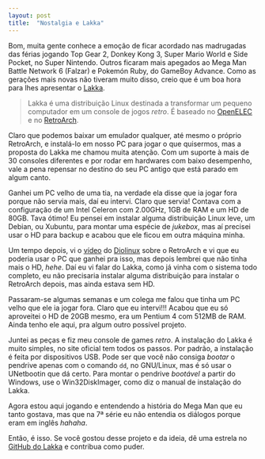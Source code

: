```yaml
---
layout: post
title:  "Nostalgia e Lakka"
---
```


Bom, muita gente conhece a emoção de ficar acordado nas madrugadas das férias jogando Top Gear 2, Donkey Kong 3, Super Mario World e Side Pocket, no Super Nintendo. Outros ficaram mais apegados ao Mega Man Battle Network 6 (Falzar) e Pokemón Ruby, do GameBoy Advance. Como as gerações mais novas não tiveram muito disso, creio que é um boa hora para lhes apresentar o [Lakka](http://www.lakka.tv/).

> Lakka é uma distribuição Linux destinada a transformar um pequeno computador em um console de jogos *retro*. É baseado no [OpenELEC](http://openelec.tv/home/what-is-openelec) e no [RetroArch](http://www.libretro.com/index.php/retroarch-2/).

Claro que podemos baixar um emulador qualquer, até mesmo o próprio RetroArch, e instalá-lo em nosso PC para jogar o que quisermos, mas a proposta do Lakka me chamou muita atenção. Com um suporte à mais de 30 consoles diferentes e por rodar em hardwares com baixo desempenho, vale a pena repensar no destino do seu PC antigo que está parado em algum canto.

Ganhei um PC velho de uma tia, na verdade ela disse que ia jogar fora porque não servia mais, daí eu intervi. Claro que servia! Contava com a configuração de um Intel Celeron com 2.00GHz, 1GB de RAM e um HD de 80GB. Tava ótimo! Eu pensei em instalar alguma distribuição Linux leve, um Debian, ou Xubuntu, para montar uma espécie de *jukebox*, mas aí precisei usar o HD para backup e acabou que ele ficou em outra máquina minha.

Um tempo depois, vi o [vídeo](https://www.youtube.com/watch?v=yRQCIgWUmBQ) do [Diolinux](http://www.diolinux.com.br/) sobre o RetroArch e vi que eu poderia usar o PC que ganhei pra isso, mas depois lembrei que não tinha mais o HD, *hehe*. Daí eu vi falar do Lakka, como já vinha com o sistema todo completo, eu não precisaria instalar alguma distribuição para instalar o RetroArch depois, mas ainda estava sem HD.

Passaram-se algumas semanas e um colega me falou que tinha um PC velho que ele ia jogar fora. Claro que eu intervi!!! Acabou que eu só aproveitei o HD de 20GB mesmo, era um Pentium 4 com 512MB de RAM. Ainda tenho ele aqui, pra algum outro possível projeto.

Juntei as peças e fiz meu console de games *retro*. A instalação do Lakka é muito simples, no site oficial tem todos os passos. Por padrão, a instalação é feita por dispositivos USB. Pode ser que você não consiga *bootar* o pendrive apenas com o comando `dd`, no GNU/Linux, mas é só usar o UNetbootin que dá certo. Para montar o pendrive *bootável* a partir do Windows, use o Win32DiskImager, como diz o manual de instalação do Lakka.

Agora estou aqui jogando e entendendo a história do Mega Man que eu tanto gostava, mas que na 7ª série eu não entendia os diálogos porque eram em inglês *hahaha*.

Então, é isso. Se você gostou desse projeto e da ideia, dê uma estrela no [GitHub do Lakka](https://github.com/libretro/Lakka) e contribua como puder.
